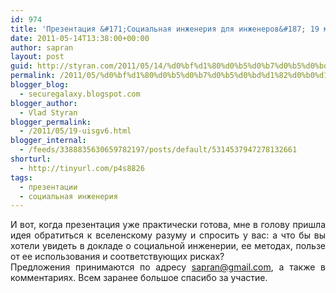 ```yaml
---
id: 974
title: 'Презентация &#171;Социальная инженерия для инженеров&#187; 19 мая на UISGv6'
date: 2011-05-14T13:38:00+00:00
author: sapran
layout: post
guid: http://styran.com/2011/05/14/%d0%bf%d1%80%d0%b5%d0%b7%d0%b5%d0%bd%d1%82%d0%b0%d1%86%d0%b8%d1%8f-%d1%81%d0%be%d1%86%d0%b8%d0%b0%d0%bb%d1%8c%d0%bd%d0%b0%d1%8f-%d0%b8%d0%bd%d0%b6%d0%b5%d0%bd%d0%b5%d1%80%d0%b8%d1%8f-%d0%b4%d0%bb/
permalink: /2011/05/%d0%bf%d1%80%d0%b5%d0%b7%d0%b5%d0%bd%d1%82%d0%b0%d1%86%d0%b8%d1%8f-%d1%81%d0%be%d1%86%d0%b8%d0%b0%d0%bb%d1%8c%d0%bd%d0%b0%d1%8f-%d0%b8%d0%bd%d0%b6%d0%b5%d0%bd%d0%b5%d1%80%d0%b8%d1%8f-%d0%b4%d0%bb/
blogger_blog:
  - securegalaxy.blogspot.com
blogger_author:
  - Vlad Styran
blogger_permalink:
  - /2011/05/19-uisgv6.html
blogger_internal:
  - /feeds/3388835630659782197/posts/default/5314537947278132661
shorturl:
  - http://tinyurl.com/p4s8826
tags:
  - презентации
  - социальная инженерия
---
```

<div dir="ltr" style="text-align: left;">
  <div style="text-align: justify;">
    И вот, когда презентация уже практически готова, мне в голову пришла идея обратиться к вселенскому разуму и спросить у вас: а что бы вы хотели увидеть в докладе о социальной инженерии, ее методах,&nbsp;пользе от ее использования и&nbsp;соответствующих&nbsp;рисках?
  </div>
  
  <div style="text-align: justify;">
  </div>
  
  <div style="text-align: justify;">
    Предложения принимаются по адресу <a href="mailto:sapran@gmail.com">sapran@gmail.com</a>, а также в комментариях. Всем заранее&nbsp;большое спасибо за участие.
  </div>
</div>

<div class="addtoany_share_save_container addtoany_content_bottom">
  <div class="a2a_kit a2a_kit_size_32 addtoany_list a2a_target" id="wpa2a_167">
    <a class="a2a_button_facebook" href="http://www.addtoany.com/add_to/facebook?linkurl=https%3A%2F%2Fblog.styran.com%2F2011%2F05%2F%25d0%25bf%25d1%2580%25d0%25b5%25d0%25b7%25d0%25b5%25d0%25bd%25d1%2582%25d0%25b0%25d1%2586%25d0%25b8%25d1%258f-%25d1%2581%25d0%25be%25d1%2586%25d0%25b8%25d0%25b0%25d0%25bb%25d1%258c%25d0%25bd%25d0%25b0%25d1%258f-%25d0%25b8%25d0%25bd%25d0%25b6%25d0%25b5%25d0%25bd%25d0%25b5%25d1%2580%25d0%25b8%25d1%258f-%25d0%25b4%25d0%25bb%2F&linkname=%D0%9F%D1%80%D0%B5%D0%B7%D0%B5%D0%BD%D1%82%D0%B0%D1%86%D0%B8%D1%8F%20%C2%AB%D0%A1%D0%BE%D1%86%D0%B8%D0%B0%D0%BB%D1%8C%D0%BD%D0%B0%D1%8F%20%D0%B8%D0%BD%D0%B6%D0%B5%D0%BD%D0%B5%D1%80%D0%B8%D1%8F%20%D0%B4%D0%BB%D1%8F%20%D0%B8%D0%BD%D0%B6%D0%B5%D0%BD%D0%B5%D1%80%D0%BE%D0%B2%C2%BB%2019%20%D0%BC%D0%B0%D1%8F%20%D0%BD%D0%B0%20UISGv6" title="Facebook" rel="nofollow" target="_blank"></a><a class="a2a_button_twitter" href="http://www.addtoany.com/add_to/twitter?linkurl=https%3A%2F%2Fblog.styran.com%2F2011%2F05%2F%25d0%25bf%25d1%2580%25d0%25b5%25d0%25b7%25d0%25b5%25d0%25bd%25d1%2582%25d0%25b0%25d1%2586%25d0%25b8%25d1%258f-%25d1%2581%25d0%25be%25d1%2586%25d0%25b8%25d0%25b0%25d0%25bb%25d1%258c%25d0%25bd%25d0%25b0%25d1%258f-%25d0%25b8%25d0%25bd%25d0%25b6%25d0%25b5%25d0%25bd%25d0%25b5%25d1%2580%25d0%25b8%25d1%258f-%25d0%25b4%25d0%25bb%2F&linkname=%D0%9F%D1%80%D0%B5%D0%B7%D0%B5%D0%BD%D1%82%D0%B0%D1%86%D0%B8%D1%8F%20%C2%AB%D0%A1%D0%BE%D1%86%D0%B8%D0%B0%D0%BB%D1%8C%D0%BD%D0%B0%D1%8F%20%D0%B8%D0%BD%D0%B6%D0%B5%D0%BD%D0%B5%D1%80%D0%B8%D1%8F%20%D0%B4%D0%BB%D1%8F%20%D0%B8%D0%BD%D0%B6%D0%B5%D0%BD%D0%B5%D1%80%D0%BE%D0%B2%C2%BB%2019%20%D0%BC%D0%B0%D1%8F%20%D0%BD%D0%B0%20UISGv6" title="Twitter" rel="nofollow" target="_blank"></a><a class="a2a_button_google_plus" href="http://www.addtoany.com/add_to/google_plus?linkurl=https%3A%2F%2Fblog.styran.com%2F2011%2F05%2F%25d0%25bf%25d1%2580%25d0%25b5%25d0%25b7%25d0%25b5%25d0%25bd%25d1%2582%25d0%25b0%25d1%2586%25d0%25b8%25d1%258f-%25d1%2581%25d0%25be%25d1%2586%25d0%25b8%25d0%25b0%25d0%25bb%25d1%258c%25d0%25bd%25d0%25b0%25d1%258f-%25d0%25b8%25d0%25bd%25d0%25b6%25d0%25b5%25d0%25bd%25d0%25b5%25d1%2580%25d0%25b8%25d1%258f-%25d0%25b4%25d0%25bb%2F&linkname=%D0%9F%D1%80%D0%B5%D0%B7%D0%B5%D0%BD%D1%82%D0%B0%D1%86%D0%B8%D1%8F%20%C2%AB%D0%A1%D0%BE%D1%86%D0%B8%D0%B0%D0%BB%D1%8C%D0%BD%D0%B0%D1%8F%20%D0%B8%D0%BD%D0%B6%D0%B5%D0%BD%D0%B5%D1%80%D0%B8%D1%8F%20%D0%B4%D0%BB%D1%8F%20%D0%B8%D0%BD%D0%B6%D0%B5%D0%BD%D0%B5%D1%80%D0%BE%D0%B2%C2%BB%2019%20%D0%BC%D0%B0%D1%8F%20%D0%BD%D0%B0%20UISGv6" title="Google+" rel="nofollow" target="_blank"></a><a class="a2a_button_linkedin" href="http://www.addtoany.com/add_to/linkedin?linkurl=https%3A%2F%2Fblog.styran.com%2F2011%2F05%2F%25d0%25bf%25d1%2580%25d0%25b5%25d0%25b7%25d0%25b5%25d0%25bd%25d1%2582%25d0%25b0%25d1%2586%25d0%25b8%25d1%258f-%25d1%2581%25d0%25be%25d1%2586%25d0%25b8%25d0%25b0%25d0%25bb%25d1%258c%25d0%25bd%25d0%25b0%25d1%258f-%25d0%25b8%25d0%25bd%25d0%25b6%25d0%25b5%25d0%25bd%25d0%25b5%25d1%2580%25d0%25b8%25d1%258f-%25d0%25b4%25d0%25bb%2F&linkname=%D0%9F%D1%80%D0%B5%D0%B7%D0%B5%D0%BD%D1%82%D0%B0%D1%86%D0%B8%D1%8F%20%C2%AB%D0%A1%D0%BE%D1%86%D0%B8%D0%B0%D0%BB%D1%8C%D0%BD%D0%B0%D1%8F%20%D0%B8%D0%BD%D0%B6%D0%B5%D0%BD%D0%B5%D1%80%D0%B8%D1%8F%20%D0%B4%D0%BB%D1%8F%20%D0%B8%D0%BD%D0%B6%D0%B5%D0%BD%D0%B5%D1%80%D0%BE%D0%B2%C2%BB%2019%20%D0%BC%D0%B0%D1%8F%20%D0%BD%D0%B0%20UISGv6" title="LinkedIn" rel="nofollow" target="_blank"></a><a class="a2a_dd addtoany_share_save" href="https://www.addtoany.com/share"></a>
  </div>
</div>